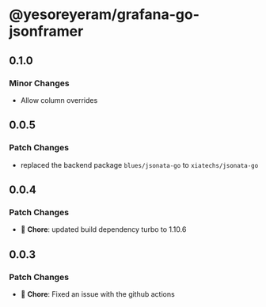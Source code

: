 # @yesoreyeram/grafana-go-jsonframer

## 0.1.0

### Minor Changes

- Allow column overrides

## 0.0.5

### Patch Changes

- replaced the backend package `blues/jsonata-go` to `xiatechs/jsonata-go`

## 0.0.4

### Patch Changes

- 🐛 **Chore**: updated build dependency turbo to 1.10.6

## 0.0.3

### Patch Changes

- 🐛 **Chore**: Fixed an issue with the github actions
